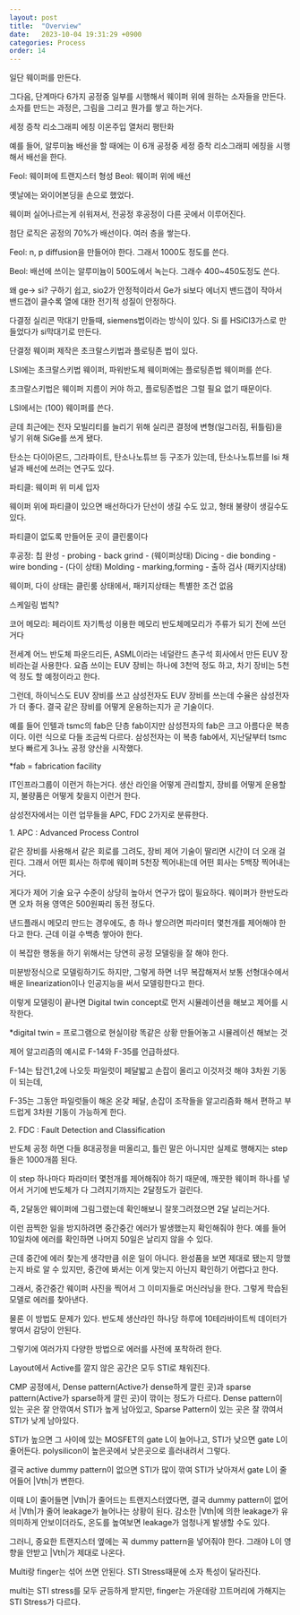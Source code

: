 ```yaml
---
layout: post
title:  "Overview"
date:   2023-10-04 19:31:29 +0900
categories: Process
order: 14
---
```


일단 웨이퍼를 만든다.

그다음, 단계마다 6가지 공정중 일부를 시행해서 웨이퍼 위에 원하는 소자들을 만든다.
소자를 만드는 과정은, 그림을 그리고 뭔가를 쌓고 하는거다.

세정
증착
리소그래피
에칭
이온주입 열처리
평탄화

예를 들어, 알루미늄 배선을 할 때에는 이 6개 공정중 세정 증착 리소그래피 에칭을 시행해서 배선을 한다.


Feol: 웨이퍼에 트랜지스터 형성
Beol: 웨이퍼 위에 배선

옛날에는 와이어본딩을 손으로 했었다.

웨이퍼 실어나르는게 쉬워져서, 전공정 후공정이 다른 곳에서 이루어진다.





첨단 로직은 공정의 70%가 배선이다.
여러 층을 쌓는다.

Feol: n, p diffusion을 만들어야 한다.
그래서 1000도 정도를 쓴다.

Beol: 배선에 쓰이는 알루미늄이 500도에서 녹는다.
그래수 400~450도정도 쓴다.

왜 ge-> si? 구하기 쉽고, sio2가 안정적이라서
Ge가 si보다 에너지 밴드갭이 작아서
밴드갭이 클수록 열에 대한 전기적 성질이 안정하다.

다결정 실리콘 막대기 만들때, siemens법이라는 방식이 있다.
Si 를 HSiCl3가스로 만들었다가 si막대기로 만든다.

단결정 웨이퍼 제작은 초크랄스키법과 플로팅존 법이 있다.

LSI에는 초크랄스키법 웨이퍼, 파워반도체 웨이퍼에는 플로팅존법 웨이퍼를 쓴다.

초크랄스키법은 웨이퍼 지름이 커야 하고, 플로팅존법은 그럴 필요 없기 때문이다.

LSI에서는 (100) 웨이퍼를 쓴다.

귿데 최근에는 전자 모빌리티를 늘리기 위해 실리콘 결정에 변형(일그러짐, 뒤틀림)을 넣기 위해 SiGe를 쓰게 됐다.

탄소는 다이아몬드, 그라파이트, 탄소나노튜브 등 구조가 있는데, 탄소나노튜브를 lsi 채널과 배선에 쓰려는 연구도 있다.

파티클: 웨이퍼 위 미세 입자

웨이퍼 위에 파티클이 있으면 배선하다가 단선이 생길 수도 있고, 형태 불량이 생길수도 있다.

파티클이 없도록 만들어둔 곳이 클린룸이다


후공정:
칩 완성 - probing - back grind - (웨이퍼상태)
Dicing - die bonding - wire bonding - (다이 상태)
Molding - marking,forming - 출하 검사 (패키지상태)

웨이퍼, 다이 상태는 클린룸 상태에서, 패키지상태는 특별한 조건 없음

스케일링 법칙?

코어 메모리: 페라이트 자기특성 이용한 메모리
반도체메모리가 주류가 되기 전에 쓰던거다

전세계 어느 반도체 파운드리든, ASML이라는 네덜란드 촌구석 회사에서 만든 EUV 장비라는걸 사용한다.
요즘 쓰이는 EUV 장비는 하나에 3천억 정도 하고,
차기 장비는 5천억 정도 할 예정이라고 한다.

그런데, 하이닉스도 EUV 장비를 쓰고 삼성전자도 EUV 장비를 쓰는데 수율은 삼성전자가 더 좋다. 결국 같은 장비를 어떻게 운용하는지가 곧 기술이다.

예를 들어 인텔과 tsmc의 fab은 단층 fab이지만
삼성전자의 fab은 크고 아름다운 복층이다.
이런 식으로 다들 조금씩 다르다.
삼성전자는 이 복층 fab에서, 지난달부터 tsmc보다 빠르게 3나노 공정 양산을 시작했다.

*fab = fabrication facility

IT인프라그룹이 이런거 하는거다. 생산 라인을 어떻게 관리할지, 장비를 어떻게 운용할지, 불량품은 어떻게 찾을지 이런거 한다.

삼성전자에서는 이런 업무들을 APC, FDC 2가지로 분류한다.

1\. APC : Advanced Process Control

같은 장비를 사용해서 같은 회로를 그려도,
장비 제어 기술이 딸리면 시간이 더 오래 걸린다.
그래서 어떤 회사는 하루에 웨이퍼 5천장 찍어내는데 어떤 회사는 5백장 찍어내는거다.

게다가 제어 기술 요구 수준이 상당히 높아서 연구가 많이 필요하다.
웨이퍼가 한반도라면 오차 허용 영역은 500원짜리 동전 정도다.

낸드플래시 메모리 만드는 경우에도, 층 하나 쌓으려면 파라미터 몇천개를 제어해야 한다고 한다. 근데 이걸 수백층 쌓아야 한다.

이 복잡한 행동을 하기 위해서는 당연히 공정 모델링을 잘 해야 한다.

미분방정식으로 모델링하기도 하지만,
그렇게 하면 너무 복잡해져서 보통 선형대수에서 배운 linearization이나 인공지능을 써서 모델링한다고 한다.

이렇게 모델링이 끝나면 Digital twin concept로 먼저 시뮬레이션을 해보고 제어를 시작한다.

*digital twin = 프로그램으로 현실이랑 똑같은 상황 만들어놓고 시뮬레이션 해보는 것

제어 알고리즘의 예시로 F-14와 F-35를 언급하셨다.

F-14는 탑건1,2에 나오듯 파일럿이 페달밟고 손잡이 올리고 이것저것 해야 3차원 기동이 되는데,

F-35는 그동안 파일럿들이 해온 온갖 페달, 손잡이 조작들을 알고리즘화 해서 편하고 부드럽게 3차원 기동이 가능하게 한다.

2\. FDC : Fault Detection and Classification

반도체 공정 하면 다들 8대공정을 떠올리고, 틀린 말은 아니지만 실제로 행해지는 step들은 1000개쯤 된다.

이 step 하나마다 파라미터 몇천개를 제어해줘야 하기 때문에,
깨끗한 웨이퍼 하나를 넣어서 거기에 반도체가 다 그려지기까지는 2달정도가 걸린다.

즉, 2달동안 웨이퍼에 그림그렸는데 확인해보니 잘못그려졌으면 2달 날리는거다.

이런 끔찍한 일을 방지하려면 중간중간 에러가 발생했는지 확인해줘야 한다. 예를 들어 10일차에 에러를 확인하면 나머지 50일은 날리지 않을 수 있다.

근데 중간에 에러 찾는게 생각만큼 쉬운 일이 아니다.
완성품을 보면 제대로 됐는지 망했는지 바로 알 수 있지만,
중간에 봐서는 이게 맞는지 아닌지 확인하기 어렵다고 한다.

그래서, 중간중간 웨이퍼 사진을 찍어서 그 이미지들로 머신러닝을 한다. 그렇게 학습된 모델로 에러를 찾아낸다.

물론 이 방법도 문제가 있다. 반도체 생산라인 하나당 하루에 10테라바이트씩 데이터가 쌓여서 감당이 안된다.

그렇기에 여러가지 다양한 방법으로 에러를 사전에 포착하려 한다.


Layout에서 Active를 깔지 않은 공간은 모두 STI로 채워진다.

CMP 공정에서, Dense pattern(Active가 dense하게 깔린 곳)과 sparse pattern(Active가 sparse하게 깔린 곳)이 깎이는 정도가 다르다.
Dense pattern이 있는 곳은 잘 안깎여서 STI가 높게 남아있고, Sparse Pattern이 있는 곳은 잘 깎여서 STI가 낮게 남아있다.

STI가 높으면 그 사이에 있는 MOSFET의 gate L이 늘어나고,
STI가 낮으면 gate L이 줄어든다.
polysilicon이 높은곳에서 낮은곳으로 흘러내려서 그렇다.

결국 active dummy pattern이 없으면
STI가 많이 깎여
STI가 낮아져서
gate L이 줄어들어 |Vth|가 변한다.

이때 L이 줄어들면 |Vth|가 줄어드는 트랜지스터였다면, 결국 dummy pattern이 없어서 |Vth|가 줄어 leakage가 늘어나는 상황이 된다.
감소한 |Vth|에 의한 leakage가 유의미하게 안보이더라도, 온도를 높여보면 leakage가 엄청나게 발생할 수도 있다.

그러니, 중요한 트랜지스터 옆에는 꼭 dummy pattern을 넣어줘야 한다. 그래야 L이 영향을 안받고 |Vth|가 제대로 나온다.



Multi랑 finger는 섞어 쓰면 안된다.
STI Stress때문에 소자 특성이 달라진다.

multi는 STI stress를 모두 균등하게 받지만,
finger는 가운데랑 끄트머리에 가해지는 STI Stress가 다르다.

